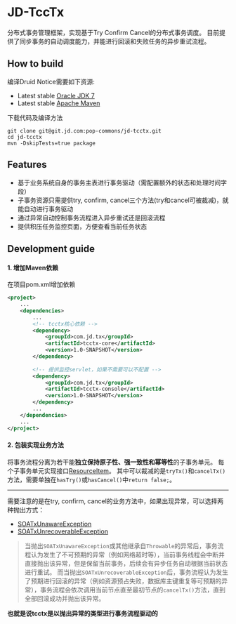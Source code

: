 # JD-TccTx
分布式事务管理框架，实现基于Try Confirm Cancel的分布式事务调度。
目前提供了同步事务的自动调度能力，并能进行回滚和失败任务的异步重试流程。

## How to build

编译Druid Notice需要如下资源:

* Latest stable [Oracle JDK 7](http://www.oracle.com/technetwork/java/)
* Latest stable [Apache Maven](http://maven.apache.org/)

下载代码及编译方法
```
git clone git@git.jd.com:pop-commons/jd-tcctx.git
cd jd-tcctx
mvn -DskipTests=true package
```
 
## Features

*   基于业务系统自身的事务主表进行事务驱动（需配置额外的状态和处理时间字段）
*   子事务资源只需提供try, confirm, cancel三个方法(try和cancel可被裁减)，就能自动进行事务驱动
*   通过异常自动控制事务流程进入异步重试还是回滚流程
*   提供积压任务监控页面，方便查看当前任务状态

## Development guide

#### 1. 增加Maven依赖

在项目pom.xml增加依赖
```xml
<project>
    ...
    <dependencies>
        ...
        <!-- tcctx核心依赖 -->
        <dependency>
            <groupId>com.jd.tx</groupId>
            <artifactId>tcctx-core</artifactId>
            <version>1.0-SNAPSHOT</version>
        </dependency>
        
        <!-- 提供监控servlet，如果不需要可以不配置 -->
        <dependency>
            <groupId>com.jd.tx</groupId>
            <artifactId>tcctx-console</artifactId>
            <version>1.0-SNAPSHOT</version>
        </dependency>
        ...
    </dependencies>
    ...
</project>
```

#### 2. 包装实现业务方法

将事务流程分离为若干能**独立保持原子性、强一致性和幂等性**的子事务单元。
每个子事务单元实现接口[ResourceItem](http://git.jd.com/pop-commons/jd-tcctx/blob/master/tcctx-core/src/main/java/com/jd/tx/tcc/core/ResourceItem.java)。
其中可以裁减的是`tryTx()`和`cancelTx()`方法，需要单独在`hasTry()`或`hasCancel()`中`return false;`。

-------------------------------------------------------------------------------

需要注意的是在try, confirm, cancel的业务方法中，如果出现异常，可以选择两种抛出方式：
* [SOATxUnawareException](http://git.jd.com/pop-commons/jd-tcctx/blob/master/tcctx-core/src/main/java/com/jd/tx/tcc/core/exception/SOATxUnawareException.java)
* [SOATxUnrecoverableException](http://git.jd.com/pop-commons/jd-tcctx/blob/master/tcctx-core/src/main/java/com/jd/tx/tcc/core/exception/SOATxUnrecoverableException.java)
> 当抛出`SOATxUnawareException`或其他继承自`Throwable`的异常后，事务流程认为发生了不可预期的异常（例如网络超时等），当前事务线程会中断并直接抛出该异常，但是保留当前事务，后续会有异步任务自动根据当前状态进行重试。
> 而当抛出`SOATxUnrecoverableException`后，事务流程认为发生了预期进行回滚的异常（例如资源预占失败，数据库主键重复等可预期的异常），事务流程会依次调用当前节点直至最初节点的`cancelTx()`方法，直到全部回滚成功并抛出该异常。

**也就是说tcctx是以抛出异常的类型进行事务流程驱动的**


